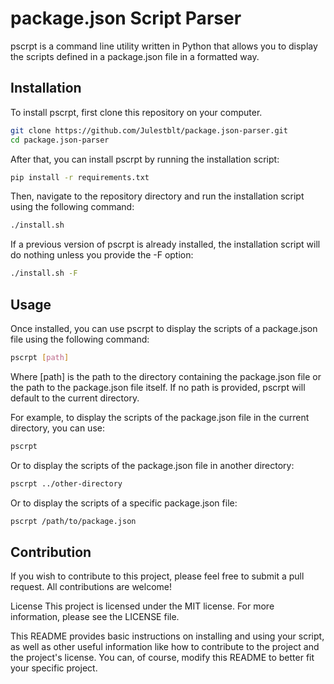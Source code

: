 # package.json Script Parser

pscrpt is a command line utility written in Python that allows you to display the scripts defined in a package.json file in a formatted way.

## Installation

To install pscrpt, first clone this repository on your computer.

```bash
git clone https://github.com/Julestblt/package.json-parser.git
cd package.json-parser
```

After that, you can install pscrpt by running the installation script:
    
```bash 
pip install -r requirements.txt
```

Then, navigate to the repository directory and run the installation script using the following command:

```bash
./install.sh
```

If a previous version of pscrpt is already installed, the installation script will do nothing unless you provide the -F option:

```bash
./install.sh -F
```

## Usage

Once installed, you can use pscrpt to display the scripts of a package.json file using the following command:

```bash
pscrpt [path]
```

Where [path] is the path to the directory containing the package.json file or the path to the package.json file itself. If no path is provided, pscrpt will default to the current directory.

For example, to display the scripts of the package.json file in the current directory, you can use:

```bash
pscrpt
```

Or to display the scripts of the package.json file in another directory:

```bash
pscrpt ../other-directory
```
Or to display the scripts of a specific package.json file:

```bash
pscrpt /path/to/package.json
```


## Contribution

If you wish to contribute to this project, please feel free to submit a pull request. All contributions are welcome!

License
This project is licensed under the MIT license. For more information, please see the LICENSE file.

This README provides basic instructions on installing and using your script, as well as other useful information like how to contribute to the project and the project's license. You can, of course, modify this README to better fit your specific project.
